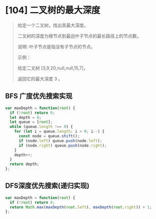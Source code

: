 # [104] 二叉树的最大深度

> 给定一个二叉树，找出其最大深度。
>
> 二叉树的深度为根节点到最远叶子节点的最长路径上的节点数。
>
> 说明: 叶子节点是指没有子节点的节点。
>
> 示例：
>
> 给定二叉树 [3,9,20,null,null,15,7]，
>
> 返回它的最大深度 3 。

## BFS 广度优先搜索实现

```js
var maxDepth = function(root) {
  if (!root) return 0;
  let depth = 0;
  let queue = [root];
  while (queue.length !== 0) {
    for (let i = queue.length; i > 0; i--) {
      const node = queue.shift();
      if (node.left) queue.push(node.left);
      if (node.right) queue.push(node.right);
    }
    depth++;
  }
  return depth;
};
```

## DFS深度优先搜索(递归实现)

```js
var maxDepth = function(root) {
  if (!root) return 0;
  return Math.max(maxDepth(root.left), maxDepth(root.right)) + 1;
};
```
